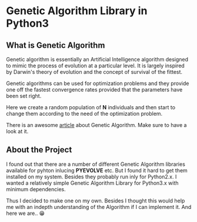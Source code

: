 # Genetic Algorithm Library in Python3

## What is Genetic Algorithm
Genetic algorithm is essentially an Artificial Intelligence algorithm designed to mimic the process of evolution at a particular level.
It is largely inspired by Darwin's theory of evolution and the concept of survival of the fittest.

Genetic algorithms can be used for optimization problems and they provide one off the fastest convergence rates provided that the parameters have been set right.

Here we create a random population of **N** individuals and then start to change them according to the need of the optimization problem.

There is an awesome [article](https://towardsdatascience.com/introduction-to-genetic-algorithms-including-example-code-e396e98d8bf3) about Genetic Algorithm. Make sure to have a look at it.

## About the Project
I found out that there are a number of different Genetic Algorithm libraries available for pyhton inlucing **PYEVOLVE** etc. But I found it hard to get them installed on my system.
Besides they probably run inly for Python2.x. I wanted a relatively simple Genetic Algorithm Library for Python3.x with minimum dependencies.

Thus I decided to make one on my own. Besides I thought this would help me with an indepth understanding of the Algorithm if I can implement it.
And here we are.. :grin:
